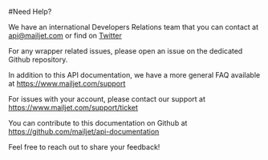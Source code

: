 #Need Help?

We have an international Developers Relations team that you can contact at <a href="mailto:api@mailjet.com">api@mailjet.com</a> or find on <a href="https://twitter.com/mailjet/lists/mailjet-dev-relations" target="_blank">Twitter</a> 

For any wrapper related issues, please open an issue on the dedicated Github repository.

In addition to this API documentation, we have a more general FAQ available at <a href="https://www.mailjet.com/support" target="_blank">https://www.mailjet.com/support</a>

For issues with your account, please contact our support at <a href="https://www.mailjet.com/support/ticket" target="_blank">https://www.mailjet.com/support/ticket</a>

You can contribute to this documentation on Github at <a href='https://github.com/mailjet/api-documentation' target="_blank">https://github.com/mailjet/api-documentation</a>

Feel free to reach out to share your feedback!
